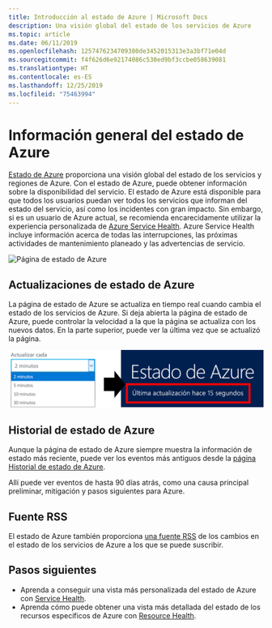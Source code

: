 ```yaml
---
title: Introducción al estado de Azure | Microsoft Docs
description: Una visión global del estado de los servicios de Azure
ms.topic: article
ms.date: 06/11/2019
ms.openlocfilehash: 1257476234709380de3452015313e3a3bf71e04d
ms.sourcegitcommit: f4f626d6e92174086c530ed9bf3ccbe058639081
ms.translationtype: HT
ms.contentlocale: es-ES
ms.lasthandoff: 12/25/2019
ms.locfileid: "75463994"
---
```

# <a name="azure-status-overview"></a>Información general del estado de Azure

[Estado de Azure](https://status.azure.com/status/) proporciona una visión global del estado de los servicios y regiones de Azure. Con el estado de Azure, puede obtener información sobre la disponibilidad del servicio. El estado de Azure está disponible para que todos los usuarios puedan ver todos los servicios que informan del estado del servicio, así como los incidentes con gran impacto. Sin embargo, si es un usuario de Azure actual, se recomienda encarecidamente utilizar la experiencia personalizada de [Azure Service Health](https://aka.ms/azureservicehealth). Azure Service Health incluye información acerca de todas las interrupciones, las próximas actividades de mantenimiento planeado y las advertencias de servicio.

![Página de estado de Azure](./media/azure-status-overview/azure-status.PNG)

## <a name="azure-status-updates"></a>Actualizaciones de estado de Azure

La página de estado de Azure se actualiza en tiempo real cuando cambia el estado de los servicios de Azure. Si deja abierta la página de estado de Azure, puede controlar la velocidad a la que la página se actualiza con los nuevos datos. En la parte superior, puede ver la última vez que se actualizó la página.

![Actualización de estado de Azure](./media/azure-status-overview/update.PNG)

## <a name="azure-status-history"></a>Historial de estado de Azure

Aunque la página de estado de Azure siempre muestra la información de estado más reciente, puede ver los eventos más antiguos desde la [página Historial de estado de Azure](https://status.azure.com/status/history/).

Allí puede ver eventos de hasta 90 días atrás, como una causa principal preliminar, mitigación y pasos siguientes para Azure.

## <a name="rss-feed"></a>Fuente RSS

El estado de Azure también proporciona [una fuente RSS](https://status.azure.com/status/feed/) de los cambios en el estado de los servicios de Azure a los que se puede suscribir.

## <a name="next-steps"></a>Pasos siguientes

* Aprenda a conseguir una vista más personalizada del estado de Azure con [Service Health](./service-health-overview.md).
* Aprenda cómo puede obtener una vista más detallada del estado de los recursos específicos de Azure con [Resource Health](./resource-health-overview.md).
